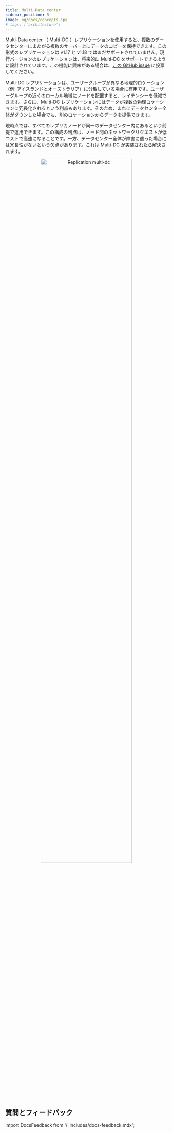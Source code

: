 ```yaml
---
title: Multi-Data center
sidebar_position: 5
image: og/docs/concepts.jpg
# tags: ['architecture']
---
```


Multi-Data center （ Multi-DC ）レプリケーションを使用すると、複数のデータセンターにまたがる複数のサーバー上にデータのコピーを保持できます。この形式のレプリケーションは v1.17 と v1.18 ではまだサポートされていません。現行バージョンのレプリケーションは、将来的に Multi-DC をサポートできるように設計されています。この機能に興味がある場合は、[この GitHub issue](https://github.com/weaviate/weaviate/issues/2436) に投票してください。

Multi-DC レプリケーションは、ユーザーグループが異なる地理的ロケーション（例: アイスランドとオーストラリア）に分散している場合に有用です。ユーザーグループの近くのローカル地域にノードを配置すると、レイテンシーを低減できます。さらに、Multi-DC レプリケーションにはデータが複数の物理ロケーションに冗長化されるという利点もあります。そのため、まれにデータセンター全体がダウンした場合でも、別のロケーションからデータを提供できます。

現時点では、すべてのレプリカノードが同一のデータセンター内にあるという前提で運用できます。この構成の利点は、ノード間のネットワークリクエストが低コストで高速になることです。一方、データセンター全体が障害に遭った場合には冗長性がないという欠点があります。これは Multi-DC が[実装されたら](https://github.com/weaviate/weaviate/issues/2436)解決されます。

<p align="center"><img src="/img/docs/replication-architecture/replication-regional-proximity-3.png" alt="Replication multi-dc" width="75%"/></p>

## 質問とフィードバック

import DocsFeedback from '/_includes/docs-feedback.mdx';

<DocsFeedback/>